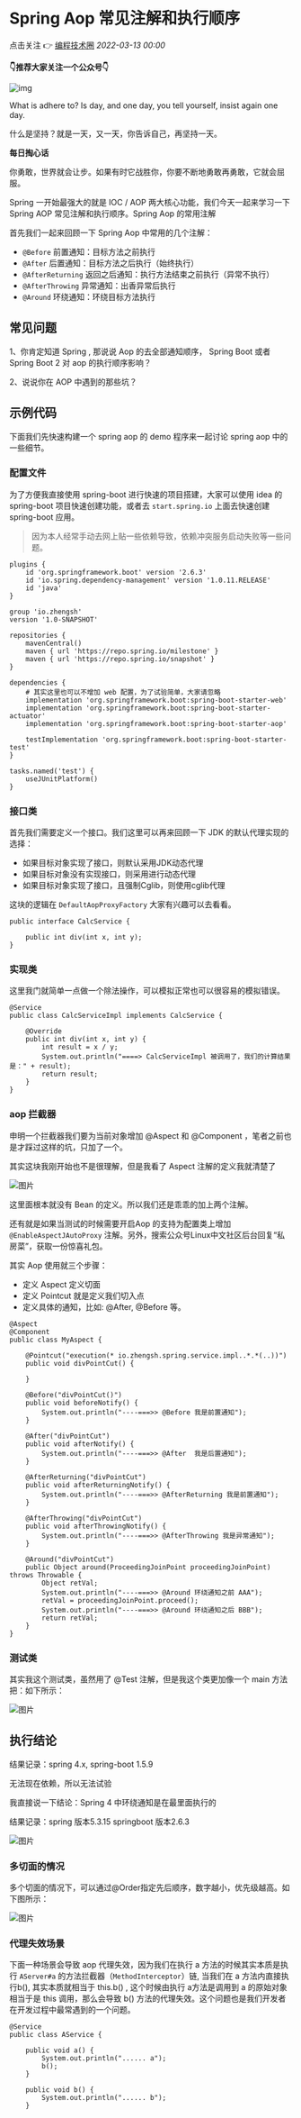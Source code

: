 # Spring Aop 常见注解和执行顺序

点击关注 👉 [编程技术圈](javascript:void(0);) *2022-03-13 00:00*

**👇推荐大家关注一个公众号👇**

![img](http://mmbiz.qpic.cn/mmbiz_png/O6eemzuFHZzX3ib6MsHh9VS01eaJghDmfgH1J5JuddibkmuzDEXBZicVkKILMic2ZRC7HWlqmwBWMCpvAFHhPtZYkA/0?wx_fmt=png)



What is adhere to? Is day, and one day, you tell yourself, insist again one day.

什么是坚持？就是一天，又一天，你告诉自己，再坚持一天。

**每日掏心话**

你勇敢，世界就会让步。如果有时它战胜你，你要不断地勇敢再勇敢，它就会屈服。

Spring 一开始最强大的就是 IOC / AOP 两大核心功能，我们今天一起来学习一下 Spring AOP 常见注解和执行顺序。Spring Aop 的常用注解

首先我们一起来回顾一下 Spring Aop 中常用的几个注解：

- `@Before` 前置通知：目标方法之前执行
- `@After` 后置通知：目标方法之后执行（始终执行）
- `@AfterReturning` 返回之后通知：执行方法结束之前执行（异常不执行）
- `@AfterThrowing` 异常通知：出香异常后执行
- `@Around` 环绕通知：环绕目标方法执行

## 常见问题

1、你肯定知道 Spring  , 那说说 Aop 的去全部通知顺序， Spring Boot 或者 Spring Boot 2 对 aop 的执行顺序影响？

2、说说你在 AOP 中遇到的那些坑？

## 示例代码

下面我们先快速构建一个 spring aop 的 demo 程序来一起讨论 spring aop 中的一些细节。

### 配置文件

为了方便我直接使用 spring-boot 进行快速的项目搭建，大家可以使用 idea 的spring-boot 项目快速创建功能，或者去 `start.spring.io` 上面去快速创建spring-boot 应用。

> 因为本人经常手动去网上贴一些依赖导致，依赖冲突服务启动失败等一些问题。

```
plugins {
    id 'org.springframework.boot' version '2.6.3'
    id 'io.spring.dependency-management' version '1.0.11.RELEASE'
    id 'java'
}

group 'io.zhengsh'
version '1.0-SNAPSHOT'

repositories {
    mavenCentral()
    maven { url 'https://repo.spring.io/milestone' }
    maven { url 'https://repo.spring.io/snapshot' }
}

dependencies {
    # 其实这里也可以不增加 web 配置，为了试验简单，大家请忽略 
    implementation 'org.springframework.boot:spring-boot-starter-web'
    implementation 'org.springframework.boot:spring-boot-starter-actuator'
    implementation 'org.springframework.boot:spring-boot-starter-aop'
    
    testImplementation 'org.springframework.boot:spring-boot-starter-test'
}

tasks.named('test') {
    useJUnitPlatform()
}
```

### 接口类

首先我们需要定义一个接口。我们这里可以再来回顾一下 JDK 的默认代理实现的选择：

- 如果目标对象实现了接口，则默认采用JDK动态代理
- 如果目标对象没有实现接口，则采用进行动态代理
- 如果目标对象实现了接口，且强制Cglib，则使用cglib代理

这块的逻辑在 `DefaultAopProxyFactory` 大家有兴趣可以去看看。

```
public interface CalcService {

    public int div(int x, int y);
}
```

### 实现类

这里我门就简单一点做一个除法操作，可以模拟正常也可以很容易的模拟错误。

```
@Service
public class CalcServiceImpl implements CalcService {

    @Override
    public int div(int x, int y) {
        int result = x / y;
        System.out.println("====> CalcServiceImpl 被调用了，我们的计算结果是：" + result);
        return result;
    }
}
```

### aop 拦截器

申明一个拦截器我们要为当前对象增加 @Aspect 和 @Component ，笔者之前也是才踩过这样的坑，只加了一个。

其实这块我刚开始也不是很理解，但是我看了 Aspect 注解的定义我就清楚了

![图片](https://mmbiz.qpic.cn/mmbiz_png/eQPyBffYbuc0uXnf8CM85qryZ4sy87oKYHhOCu9KPIP87nsvWoZr7UveD0FXVXiamib3cfIWGksxmSV8S1XXtPCA/640?wx_fmt=png&wxfrom=5&wx_lazy=1&wx_co=1)

这里面根本就没有 Bean 的定义。所以我们还是乖乖的加上两个注解。

还有就是如果当测试的时候需要开启Aop 的支持为配置类上增加`@EnableAspectJAutoProxy` 注解。另外，搜索公众号Linux中文社区后台回复“私房菜”，获取一份惊喜礼包。

其实 Aop 使用就三个步骤：

- 定义 Aspect 定义切面
- 定义 Pointcut 就是定义我们切入点
- 定义具体的通知，比如: @After, @Before 等。

```
@Aspect
@Component
public class MyAspect {

    @Pointcut("execution(* io.zhengsh.spring.service.impl..*.*(..))")
    public void divPointCut() {

    }

    @Before("divPointCut()")
    public void beforeNotify() {
        System.out.println("----===>> @Before 我是前置通知");
    }

    @After("divPointCut")
    public void afterNotify() {
        System.out.println("----===>> @After  我是后置通知");
    }

    @AfterReturning("divPointCut")
    public void afterReturningNotify() {
        System.out.println("----===>> @AfterReturning 我是前置通知");
    }

    @AfterThrowing("divPointCut")
    public void afterThrowingNotify() {
        System.out.println("----===>> @AfterThrowing 我是异常通知");
    }

    @Around("divPointCut")
    public Object around(ProceedingJoinPoint proceedingJoinPoint) throws Throwable {
        Object retVal;
        System.out.println("----===>> @Around 环绕通知之前 AAA");
        retVal = proceedingJoinPoint.proceed();
        System.out.println("----===>> @Around 环绕通知之后 BBB");
        return retVal;
    }
}
```

### 测试类

其实我这个测试类，虽然用了 @Test 注解，但是我这个类更加像一个 main 方法把：如下所示：

![图片](https://mmbiz.qpic.cn/mmbiz_png/eQPyBffYbuc0uXnf8CM85qryZ4sy87oK4UTWAvfDokZk44bxRBoHEekoPAFwgNPEjNDFK2HyUrRtJgGQzUkjiaw/640?wx_fmt=png&wxfrom=5&wx_lazy=1&wx_co=1)

## 执行结论

结果记录：spring 4.x, spring-boot 1.5.9

无法现在依赖，所以无法试验

我直接说一下结论：Spring 4 中环绕通知是在最里面执行的

结果记录：spring 版本5.3.15 springboot 版本2.6.3

![图片](https://mmbiz.qpic.cn/mmbiz_png/eQPyBffYbuc0uXnf8CM85qryZ4sy87oKyhGSdHLticib8dMZNAmjN9zcmpOBryve7DGSAEicHRMNkSf4P15aXc4bw/640?wx_fmt=png&wxfrom=5&wx_lazy=1&wx_co=1)

### 多切面的情况

多个切面的情况下，可以通过@Order指定先后顺序，数字越小，优先级越高。如下图所示：

![图片](https://mmbiz.qpic.cn/mmbiz_png/eQPyBffYbuc0uXnf8CM85qryZ4sy87oK91utoe6LUW4PzHibZgjib053ibTwibiaopnS9BLkfCV3Sgb3gbwuokDFuUg/640?wx_fmt=png&wxfrom=5&wx_lazy=1&wx_co=1)

### 代理失效场景

下面一种场景会导致 aop 代理失效，因为我们在执行 a 方法的时候其实本质是执行 `AServer#a` 的方法拦截器（`MethodInterceptor`）链, 当我们在 a 方法内直接执行b(), 其实本质就相当于 this.b() , 这个时候由执行 a方法是调用到 a 的原始对象相当于是 this 调用，那么会导致 b() 方法的代理失效。这个问题也是我们开发者在开发过程中最常遇到的一个问题。

```
@Service
public class AService {
    
    public void a() {
        System.out.println("...... a");
        b();
    }
    
    public void b() {
        System.out.println("...... b");
    }
```